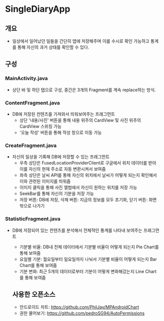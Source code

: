 # SingleDiaryApp

## 개요
- 일상에서 일어났던 일들을 간단히 앱에 저장해주며 이를 수시로 확인 가능하고 통계를 통해 자신의 과거 상태를 확인할 수 있다.

## 구성
### MainActivity.java
- 상단 바 및 하단 탭으로 구성, 중간은 3개의 Fragment를 계속 replace하는 방식.

### ContentFragment.java
- DB에 저장된 컨텐츠를 가져와서 띄워보여주는 프래그먼트
  - 상단 '내용/사진' 버튼을 통해 내용 위주의 CardView 및 사진 위주의 CardView 스위칭 가능
  - '오늘 작성' 버튼을 통해 작성 창으로 이동 가능

### CreateFragment.java
- 자신의 일상을 기록해 DB에 저장할 수 있는 프래그먼트
  - 우측 상단은 FusedLocationProviderClient로 구글에서 위치 데이터를 받아 이를 자신의 현재 주소로 자동 변환시켜서 보여줌
  - 좌측 상단은 날씨 API를 통해 자신의 위치에서 날씨가 어떻게 되는지 확인해서 이와 관련된 이미지를 띄워줌
  - 이미지 클릭을 통해 사진 앨범에서 자신이 원하는 위치를 저장 가능
  - SeekBar를 통해 자신의 기분을 저장 가능
  - 저장 버튼: DB에 저장, 삭제 버튼: 지금의 정보를 모두 초기화, 닫기 버튼: 화면 밖으로 나가기

### StatisticFragment.java
- DB에 저장되어 있는 컨텐츠를 분석해서 전체적인 통계를 나타내 보여주는 프래그먼트 
  - 기분별 비율: DB내 전체 데이터에서 기분별 비율이 어떻게 되는지 Pie Chart를 통해 보여줌
  - 요일별 기분: 월요일부터 일요일까지 나눠서 기분별 비율이 어떻게 되는지 Bar Chart를 통해 보여줌
  - 기분 변화: 최근 5개의 데이터로부터 기분이 어떻게 변화해갔는지 Line Chart를 통해 보여줌
  
  ## 사용한 오픈소스
  - 안드로이드 차트: https://github.com/PhilJay/MPAndroidChart
  - 권한 물어보기: https://github.com/pedroSG94/AutoPermissions
